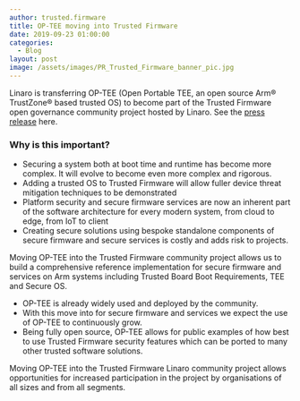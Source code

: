 ```yaml
---
author: trusted.firmware
title: OP-TEE moving into Trusted Firmware
date: 2019-09-23 01:00:00
categories:
  - Blog
layout: post
image: /assets/images/PR_Trusted_Firmware_banner_pic.jpg
---
```

Linaro is transferring OP-TEE (Open Portable TEE, an open source Arm® TrustZone® based trusted OS) to become part of the Trusted Firmware open governance community project hosted by Linaro. See the [press release](https://www.linaro.org/news/linaro-donates-op-tee-into-the-trusted-firmware-project/) here.

### Why is this important?

- Securing a system both at boot time and runtime has become more complex. It will evolve to become even more complex and rigorous. 
- Adding a trusted OS to Trusted Firmware will allow fuller device threat mitigation techniques to be demonstrated
- Platform security and secure firmware services are now an inherent part of the software architecture for every modern system, from cloud to edge, from IoT to client
- Creating secure solutions using bespoke standalone components of secure firmware and secure services is costly and adds risk to projects.

Moving OP-TEE into the Trusted Firmware community project allows us to build a comprehensive reference implementation for secure firmware and services on Arm systems including Trusted Board Boot Requirements, TEE and Secure OS.

- OP-TEE is already widely used and deployed by the community.
- With this move into for secure firmware and services we expect the use of OP-TEE to continuously grow.
- Being fully open source, OP-TEE allows for public examples of how best to use Trusted Firmware security features which can be ported to many other trusted software solutions.

Moving OP-TEE into the Trusted Firmware Linaro community project allows opportunities for increased participation in the project by organisations of all sizes and from all segments.
